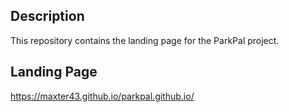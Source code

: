 ## Description
This repository contains the landing page for the ParkPal project.

## Landing Page
https://maxter43.github.io/parkpal.github.io/
